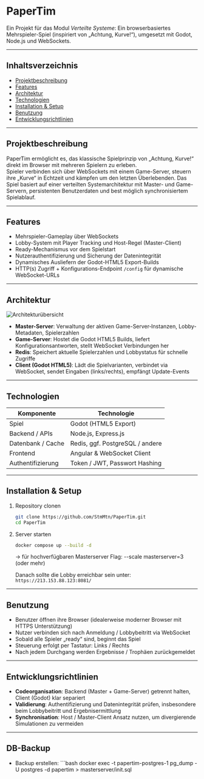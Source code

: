 # PaperTim

Ein Projekt für das Modul *Verteilte Systeme*: Ein browserbasiertes Mehrspieler-Spiel (inspiriert von „Achtung, Kurve!“), umgesetzt mit Godot, Node.js und WebSockets.

---

## Inhaltsverzeichnis

- [Projektbeschreibung](#projektbeschreibung)  
- [Features](#features)  
- [Architektur](#architektur)  
- [Technologien](#technologien)  
- [Installation & Setup](#installation--setup)  
- [Benutzung](#benutzung)  
- [Entwicklungsrichtlinien](#entwicklungsrichtlinien)   

---

## Projektbeschreibung

PaperTim ermöglicht es, das klassische Spielprinzip von „Achtung, Kurve!“ direkt im Browser mit mehreren Spielern zu erleben.  
Spieler verbinden sich über WebSockets mit einem Game-Server, steuern ihre „Kurve“ in Echtzeit und kämpfen um den letzten Überlebenden. Das Spiel basiert auf einer verteilten Systemarchitektur mit Master- und Game-Servern, persistenten Benutzerdaten und best möglich synchronisiertem Spielablauf.

---

## Features

- Mehrspieler-Gameplay über WebSockets  
- Lobby-System mit Player Tracking und Host-Regel (Master-Client)  
- Ready-Mechanismus vor dem Spielstart  
- Nutzerauthentifizierung und Sicherung der Datenintegrität  
- Dynamisches Ausliefern der Godot-HTML5 Export-Builds  
- HTTP(s) Zugriff + Konfigurations-Endpoint `/config` für dynamische WebSocket-URLs  

---

## Architektur
![Architekturübersicht](https://raw.githubusercontent.com/StmMtn/PaperTim/main/Documentation/ProjektSe/images/content.png)


- **Master-Server**: Verwaltung der aktiven Game-Server‐Instanzen, Lobby-Metadaten, Spielerzahlen  
- **Game-Server**: Hostet die Godot HTML5 Builds, liefert Konfigurationsantworten, stellt WebSocket Verbindungen her  
- **Redis**: Speichert aktuelle Spielerzahlen und Lobbystatus für schnelle Zugriffe  
- **Client (Godot HTML5)**: Lädt die Spielvarianten, verbindet via WebSocket, sendet Eingaben (links/rechts), empfängt Update-Events  

---

## Technologien

| Komponente         | Technologie                         |
|--------------------|-------------------------------------|
| Spiel              | Godot (HTML5 Export)                |
| Backend / APIs     | Node.js, Express.js                 |
| Datenbank / Cache  | Redis, ggf. PostgreSQL / andere     |
| Frontend           | Angular & WebSocket Client          |
| Authentifizierung  | Token / JWT, Passwort Hashing       |

---

## Installation & Setup

1. Repository clonen  
   ```bash
   git clone https://github.com/StmMtn/PaperTim.git
   cd PaperTim
   ```

2. Server starten 
   ```bash
   docker compose up --build -d
   ```
   -> für hochverfügbaren Masterserver Flag: --scale masterserver=3 (oder mehr)
   
   Danach sollte die Lobby erreichbar sein unter: `https://213.153.88.123:8081/`
---

## Benutzung

- Benutzer öffnen ihre Browser (idealerweise moderner Browser mit HTTPS Unterstützung)  
- Nutzer verbinden sich nach Anmeldung / Lobbybeitritt via WebSocket  
- Sobald alle Spieler „ready“ sind, beginnt das Spiel  
- Steuerung erfolgt per Tastatur: Links / Rechts  
- Nach jedem Durchgang werden Ergebnisse / Trophäen zurückgemeldet  

---

## Entwicklungsrichtlinien

- **Codeorganisation**: Backend (Master + Game-Server) getrennt halten, Client (Godot) klar separiert  
- **Validierung**: Authentifizierung und Datenintegrität prüfen, insbesondere beim Lobbybeitritt und Ergebnisermittlung  
- **Synchronisation**: Host / Master-Client Ansatz nutzen, um divergierende Simulationen zu vermeiden  

---

## DB-Backup
- Backup erstellen: ```bash 
docker exec -t papertim-postgres-1 pg_dump -U postgres -d papertim > masterserver/init.sql  
```


